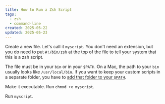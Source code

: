 ```yaml
---
title: How to Run a Zsh Script
tags:
  - zsh
  - command-line
created: 2025-05-22
updated: 2025-05-23
---
```


Create a new file. Let's call it `myscript`. You don't need an extension, but you do need to put `#!/bin/zsh` at the top of the file to tell your system that this is a zsh script.

The file must be in your `bin` or in your `$PATH`. On a Mac, the path to your `bin` usually looks like `/usr/local/bin`. If you want to keep your custom scripts in a separate folder, you have to [add that folder to your `$PATH`](how-to-add-a-zsh-script-to-your-path.md).

Make it executable. Run `chmod +x myscript`.

Run `myscript`.
